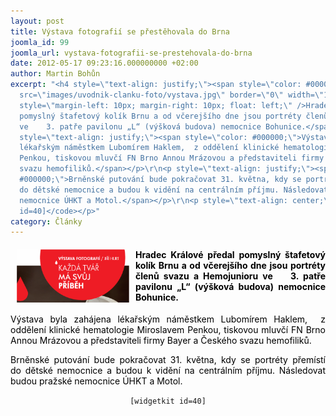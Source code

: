```yaml
---
layout: post
title: Výstava fotografií se přestěhovala do Brna
joomla_id: 99
joomla_url: vystava-fotografii-se-prestehovala-do-brna
date: 2012-05-17 09:23:16.000000000 +02:00
author: Martin Bohůn
excerpt: "<h4 style=\"text-align: justify;\"><span style=\"color: #000000;\"><img
  src=\"images/uvodnik-clanku-foto/vystava.jpg\" border=\"0\" width=\"180\" height=\"85\"
  style=\"margin-left: 10px; margin-right: 10px; float: left;\" />Hradec Králové předal
  pomyslný štafetový kolík Brnu a od včerejšího dne jsou portréty členů svazu a Hemojunioru
  ve    3. patře pavilonu „L“ (výšková budova) nemocnice Bohunice.</span></h4>\r\n<p
  style=\"text-align: justify;\"><span style=\"color: #000000;\">Výstava byla zahájena
  lékařským náměstkem Lubomírem Haklem,  z oddělení klinické hematologie Miroslavem
  Penkou, tiskovou mluvčí FN Brno Annou Mrázovou a představiteli firmy Bayer a Českého
  svazu hemofiliků.</span></p>\r\n<p style=\"text-align: justify;\"><span style=\"color:
  #000000;\">Brněnské putování bude pokračovat 31. května, kdy se portréty přemístí
  do dětské nemocnice a budou k vidění na centrálním příjmu. Následovat budou pražské
  nemocnice ÚHKT a Motol.</span></p>\r\n<p style=\"text-align: center;\"><code>[widgetkit
  id=40]</code></p>"
category: Články
---
```

<h4 style="text-align: justify;"><span style="color: #000000;"><img src="images/uvodnik-clanku-foto/vystava.jpg" border="0" width="180" height="85" style="margin-left: 10px; margin-right: 10px; float: left;" />Hradec Králové předal pomyslný štafetový kolík Brnu a od včerejšího dne jsou portréty členů svazu a Hemojunioru ve    3. patře pavilonu „L“ (výšková budova) nemocnice Bohunice.</span></h4>

<p style="text-align: justify;"><span style="color: #000000;">Výstava byla zahájena lékařským náměstkem Lubomírem Haklem,  z oddělení klinické hematologie Miroslavem Penkou, tiskovou mluvčí FN Brno Annou Mrázovou a představiteli firmy Bayer a Českého svazu hemofiliků.</span></p>

<p style="text-align: justify;"><span style="color: #000000;">Brněnské putování bude pokračovat 31. května, kdy se portréty přemístí do dětské nemocnice a budou k vidění na centrálním příjmu. Následovat budou pražské nemocnice ÚHKT a Motol.</span></p>

<p style="text-align: center;"><code>[widgetkit id=40]</code></p>
